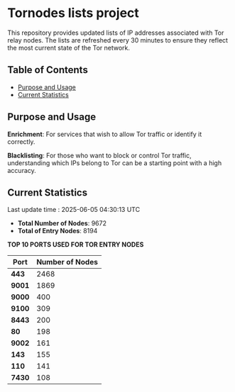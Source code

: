 # Tornodes lists project

This repository provides updated lists of IP addresses associated with Tor relay nodes. The lists are refreshed every 30 minutes to ensure they reflect the most current state of the Tor network.

## Table of Contents

- [Purpose and Usage](#purpose-and-usage)
- [Current Statistics](#current-statistics)


## Purpose and Usage

**Enrichment**: For services that wish to allow Tor traffic or identify it correctly.

**Blacklisting**: For those who want to block or control Tor traffic, understanding which IPs belong to Tor can be a starting point with a high accuracy.

## Current Statistics

Last update time : 2025-06-05 04:30:13 UTC

- **Total Number of Nodes**: 9672
- **Total of Entry Nodes**: 8194

**TOP 10 PORTS USED FOR TOR ENTRY NODES**

| **Port** | **Number of Nodes** |
|------|-----------------|
| **443**   | 2468  |
| **9001**   | 1869  |
| **9000**   | 400  |
| **9100**   | 309  |
| **8443**   | 200  |
| **80**   | 198  |
| **9002**   | 161  |
| **143**   | 155  |
| **110**   | 141  |
| **7430**   | 108  |

